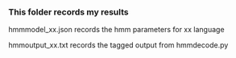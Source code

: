 ### This folder records my results 

hmmmodel_xx.json records the hmm parameters for xx language

hmmoutput_xx.txt records the tagged output from hmmdecode.py
